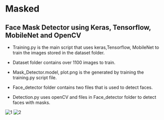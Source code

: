 # Masked
## Face Mask Detector using Keras, Tensorflow, MobileNet and OpenCV

 
 - Training.py is the main script that uses keras,Tensorflow, MobileNet to train the images stored in the dataset folder.
 
 
 - Dataset folder contains over 1100 images to train.
 
 
 - Mask_Detector.model, plot.png is the generated by training the training.py script file.
 
 
 - Face_detector folder contains two files that is used to detect faces.
 
 
 - Detection.py uses openCV and files in Face_detector folder to detect faces with masks.

 
 
 


![1](https://user-images.githubusercontent.com/70280910/102715121-1c0f8080-42f9-11eb-9d8e-2f3d7a62f7fe.jpg)
![2](https://user-images.githubusercontent.com/70280910/102715122-1ca81700-42f9-11eb-9306-9a37deaf9860.jpg)

